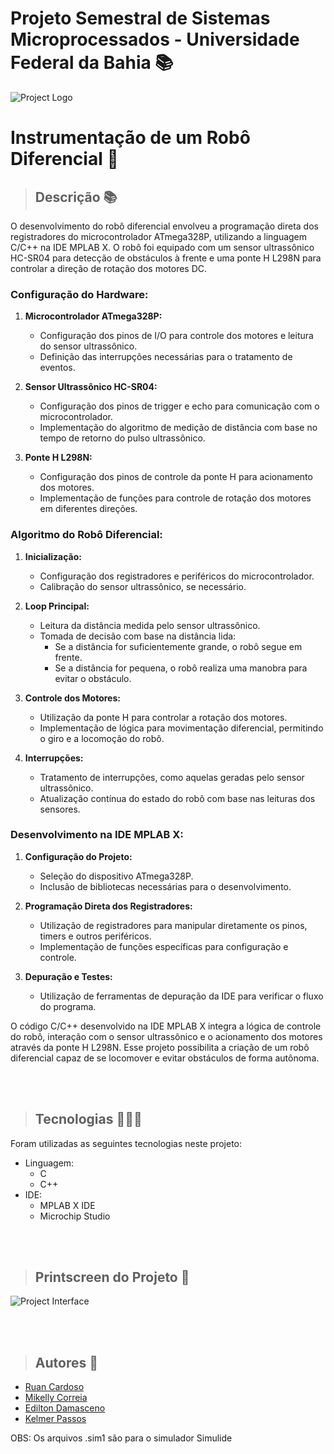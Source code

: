 # Projeto Semestral de Sistemas Microprocessados - Universidade Federal da Bahia 📚

![Project Logo](./public/preview.png)
# Instrumentação de um Robô Diferencial 🤖

> ## Descrição 📚
O desenvolvimento do robô diferencial envolveu a programação direta dos registradores do microcontrolador ATmega328P, utilizando a linguagem C/C++ na IDE MPLAB X. O robô foi equipado com um sensor ultrassônico HC-SR04 para detecção de obstáculos à frente e uma ponte H L298N para controlar a direção de rotação dos motores DC.

### Configuração do Hardware:

1. **Microcontrolador ATmega328P:**
   - Configuração dos pinos de I/O para controle dos motores e leitura do sensor ultrassônico.
   - Definição das interrupções necessárias para o tratamento de eventos.

2. **Sensor Ultrassônico HC-SR04:**
   - Configuração dos pinos de trigger e echo para comunicação com o microcontrolador.
   - Implementação do algoritmo de medição de distância com base no tempo de retorno do pulso ultrassônico.

3. **Ponte H L298N:**
   - Configuração dos pinos de controle da ponte H para acionamento dos motores.
   - Implementação de funções para controle de rotação dos motores em diferentes direções.

### Algoritmo do Robô Diferencial:

1. **Inicialização:**
   - Configuração dos registradores e periféricos do microcontrolador.
   - Calibração do sensor ultrassônico, se necessário.

2. **Loop Principal:**
   - Leitura da distância medida pelo sensor ultrassônico.
   - Tomada de decisão com base na distância lida:
      - Se a distância for suficientemente grande, o robô segue em frente.
      - Se a distância for pequena, o robô realiza uma manobra para evitar o obstáculo.

3. **Controle dos Motores:**
   - Utilização da ponte H para controlar a rotação dos motores.
   - Implementação de lógica para movimentação diferencial, permitindo o giro e a locomoção do robô.

4. **Interrupções:**
   - Tratamento de interrupções, como aquelas geradas pelo sensor ultrassônico.
   - Atualização contínua do estado do robô com base nas leituras dos sensores.

### Desenvolvimento na IDE MPLAB X:

1. **Configuração do Projeto:**
   - Seleção do dispositivo ATmega328P.
   - Inclusão de bibliotecas necessárias para o desenvolvimento.

2. **Programação Direta dos Registradores:**
   - Utilização de registradores para manipular diretamente os pinos, timers e outros periféricos.
   - Implementação de funções específicas para configuração e controle.

3. **Depuração e Testes:**
   - Utilização de ferramentas de depuração da IDE para verificar o fluxo do programa.

O código C/C++ desenvolvido na IDE MPLAB X integra a lógica de controle do robô, interação com o sensor ultrassônico e o acionamento dos motores através da ponte H L298N. Esse projeto possibilita a criação de um robô diferencial capaz de se locomover e evitar obstáculos de forma autônoma.

<br>
<br>

> ## Tecnologias 👨🏾‍💻
Foram utilizadas as seguintes tecnologias neste projeto:
+ Linguagem:
  - C
  - C++
+ IDE:
  - MPLAB X IDE
  - Microchip Studio

<br>
<br>

> ## Printscreen do Projeto 📸
![Project Interface](./public/nlwia.png)

<br>
<br>

> ## Autores 📝
+ [Ruan Cardoso](https://www.linkedin.com/in/ruancardosolinkdin/)
+ [Mikelly Correia](https://www.linkedin.com/in/mikelly-correia-75b85a203/)
+ [Edilton Damasceno](https://www.linkedin.com/in/edilton-damasceno-1958b01a0/)
+ [Kelmer Passos](https://www.linkedin.com/in/kelmer-passos-988983144/)

OBS: Os arquivos .sim1 são para o simulador Simulide
